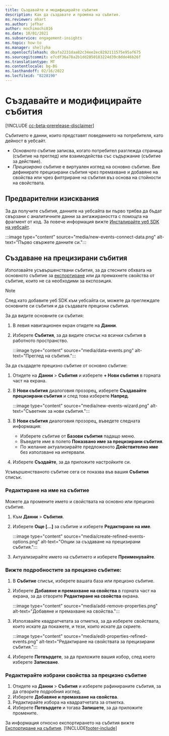 ```yaml
---
title: Създавайте и модифицирайте събития
description: Как да създавате и промяна на събития.
ms.reviewer: mhart
ms.author: jefhar
author: mochimochi016
ms.date: 10/01/2021
ms.subservice: engagement-insights
ms.topic: how-to
ms.manager: shellyha
ms.openlocfilehash: dbafa2231daa82c34ee2ec8292111575e95af675
ms.sourcegitcommit: e7cdf36a78a2b1dd2850183224d39c8dde46b26f
ms.translationtype: MT
ms.contentlocale: bg-BG
ms.lasthandoff: 02/16/2022
ms.locfileid: "8228190"
---
```

# <a name="create-and-modify-events"></a>Създавайте и модифицирайте събития

[!INCLUDE [cc-beta-prerelease-disclaimer](includes/cc-beta-prerelease-disclaimer.md)]

Събитието е данни, които представят поведението на потребителя, като дейност в уебсайт.

- *Основното* събитие записва, когато потребител разглежда страница (събитие на преглед) или взаимодейства със съдържание (събитие за действие).
- *Прецизирано* събитие е виртуален изглед на основно събитие. Вие дефинирате прецизирани събития чрез премахване и добавяне на свойства или чрез филтриране на събития въз основа на стойности на свойствата.

## <a name="prerequisites"></a>Предварителни изисквания

За да получите събития, данните на уебсайта ви първо трябва да бъдат свързани с аналитичните данни за ангажираността с помощта на фрагмент от код. За повече информация вижте [Инсталирайте уеб SDK на уебсайт](instrument-website.md).

 :::image type="content" source="media/new-events-connect-data.png" alt-text="Първо свържете данните си.":::

## <a name="create-refined-events"></a>Създаване на прецизирани събития

Използвайте усъвършенствани събития, за да стесните обхвата на основното събитие за [експортиране](export-events.md) или да премахнете свойства от събитие, които не са необходими за експозиция.

> [!NOTE]
> След като добавите уеб SDK към уебсайта си, можете да преглеждате основните си събития и да създавате прецизни събития. 

За да видите основните си събития:

1. В левия навигационен екран отидете на **Данни**.

1. Изберете **Събития**, за да видите списък на всички събития в работното пространство.

    :::image type="content" source="media/data-events.png" alt-text="Преглед на събития.":::

За да създадете прецизно събитие от основно събитие: 

1. Отидете на **Данни** > **Събития** и изберете **+ Нови събития** в горната част на екрана.

1. В **Нови събития** диалоговия прозорец, изберете **Създавайте прецизирани събития** и след това изберете **Напред**.
   
     :::image type="content" source="media/new-events-wizard.png" alt-text="Съветник за нови събития.":::
     
1. В **Нови събития** диалоговия прозорец, въведете следната информация:

   - Изберете събитие от **Базови събития** падащо меню.
   - Въведете име в полето **Показвано име за прецизирани събития**.
   - По желание актуализирайте предложеното **Действително име** без използване на интервали.

1. Изберете **Създайте**, за да приложите настройките си.

Усъвършенстваното събитие сега се показва във вашия **Събития** списък.

### <a name="edit-event-name"></a>Редактиране на име на събитие

Можете да промените името и свойствата на основно или прецизно събитие.

1. Към **Данни** > **Събития**. 

1. Изберете **Още [...]** за събитие и изберете **Редактиране на име**.
    
     :::image type="content" source="media/create-refined-events-options.png" alt-text="Опции за създаване на прецизирани събития.":::

3. Актуализирайте името на събитието и изберете **Преименувайте**.

### <a name="view-the-details-of-a-refined-event"></a>Вижте подробностите за прецизно събитие:

1. В **Събитие** списък, изберете вашата база или прецизно събитие. 

1. Изберете **Добавяне и премахване на свойства** в горната част на екрана, за да отворите **Редактиране на свойства** екрана. 

     :::image type="content" source="media/add-remove-properties.png" alt-text="Добавяне и премахване на свойства.":::

1. Използвайте квадратчетата за отметка, за да изберете свойствата, които искате да покажете, и тези, които искате да скриете. 

   :::image type="content" source="media/edit-properties-refined-events.png" alt-text="Редактиране на свойствата за прецизирани събития.":::

1. Изберете **Потвърдете**, за да приложите вашия избор, след което изберете **Записване**.


### <a name="edit-selected-properties-for-a-refined-event"></a>Редактирайте избрани свойства за прецизно събитие

1. Отидете на **Данни** > **Събития** и изберете рафинираните събития, за да отворите подробния изглед.
1. Изберете **Добавяне и премахване на свойства**. 
1. Редактирайте избора на квадратчетата за отметка.
1. Изберете **Потвърдете** и тогава **Запишете**, за да приложите промените.

За информация относно експортирането на събития вижте [Експортиране на събития](export-events.md).
[!INCLUDE[footer-include](../includes/footer-banner.md)]
